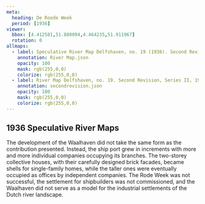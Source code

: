 ```yaml
---
meta:
  heading: De Roode Week
  period: [1936]
viewer:
  bbox: [4.412581,51.880094,4.464235,51.911967]
  rotation: 0
allmaps:
  - label: Speculative River Map Delfshaven, no. 19 (1936). Second Revision, serie II, 2023. Scale 1:5,000. The Berlage. Based on River Map Delfshaven, no. 19. Second Revision, serie II, 1936. 1:5,000. Geoplaza, VU Amsterdam. Signature LL.11007gk
    annotation: River Map.json
    opacity: 100
    mask: rgb(255,0,0)
    colorize: rgb(255,0,0)
  - label: River Map Delfshaven, no. 19. Second Revision, Series II, 1936. 702 x 990 mm. 1:5,000. Geoplaza, VU Amsterdam. Signature LL.11007gk.
    annotation: secondrevision.json
    opacity: 100
    mask: rgb(255,0,0)
    colorize: rgb(255,0,0)
---
```


## 1936 Speculative River Maps

The development of the Waalhaven did not take the same form as the contribution presented. Instead, the ship port grew in increments with more and more individual companies occupying its branches. The two-storey collective houses, with their carefully designed brick facades, became shells for single-family homes, while the taller ones were eventually occupied as offices by independent companies. The Rode Week was not successful, the settlement for shipbuilders was not commissioned, and the Waalhaven did not serve as a model for the industrial settlements of the Dutch river landscape. 
